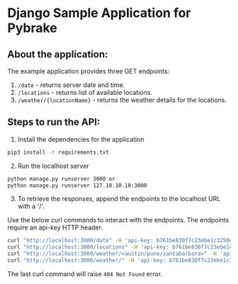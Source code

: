 # Django Sample Application for Pybrake

## About the application:

The example application provides three GET endpoints:

1. `/date` - returns server date and time. 
2. `/locations` - returns list of available locations. 
3. `/weather/{locationName}` - returns the weather details for the locations.


## Steps to run the API:

1. Install the dependencies for the application

```bash
pip3 install -r requirements.txt
```

2.  Run the localhost server

```bash
python manage.py runserver 3000 or
python manage.py runserver 127.10.10.10:3000
```

3. To retrieve the responses, append the endpoints to the localhost URL with a '/'.


Use the below curl commands to interact with the endpoints. The endpoints require an api-key HTTP header.

```bash
curl "http://localhost:3000/date" -H 'api-key: b761be830f7c23ebe1c3250d42c43673' 
curl "http://localhost:3000/locations" -H 'api-key: b761be830f7c23ebe1c3250d42c43673' 
curl "http://localhost:3000/weather/<austin/pune/santabarbara>" -H 'api-key: b761be830f7c23ebe1c3250d42c43673' 
curl "http://localhost:3000/weather/" -H 'api-key: b761be830f7c23ebe1c3250d42c43673'
```

  
The last curl command will raise `404 Not Found` error.

